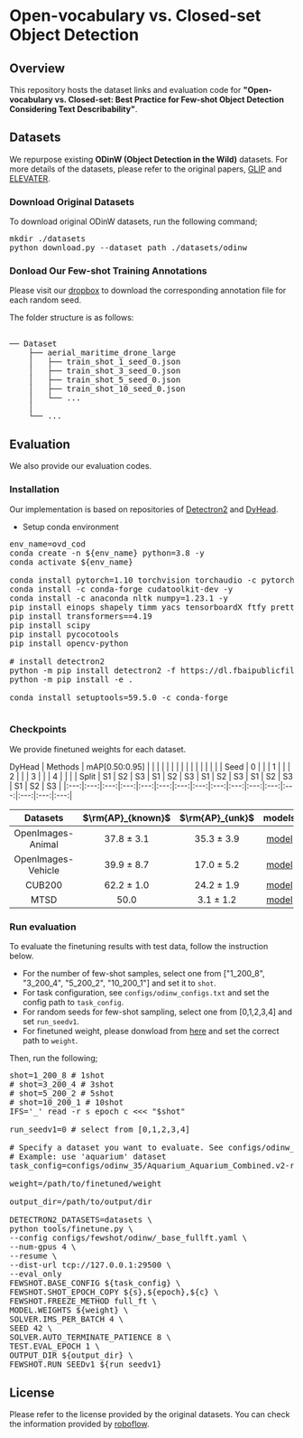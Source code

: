 # Open-vocabulary vs. Closed-set Object Detection


## Overview
This repository hosts the dataset links and evaluation code for **"Open-vocabulary vs. Closed-set: Best Practice for Few-shot Object Detection Considering Text Describability"**. 

## Datasets
We repurpose existing **ODinW (Object Detection in the Wild)** datasets. 
For more details of the datasets, please refer to the original papers, [GLIP](https://arxiv.org/abs/2112.03857) and [ELEVATER](https://arxiv.org/abs/2204.08790). 


### Download Original Datasets
To download original ODinW datasets, run the following command; 

<pre>
mkdir ./datasets
python download.py --dataset_path ./datasets/odinw
</pre>


### Donload Our Few-shot Training Annotations 

Please visit our [dropbox](https://www.dropbox.com/scl/fo/18rdkaxwvvc4xw584hx9c/AN5dHc-3k9etlbtX9eMpgYc?rlkey=ryfnxyfzch1fmc5ms501sadbu&st=hox2q01i&dl=0) to download the corresponding annotation file for each random seed.
                           
The folder structure is as follows:

<pre>

── Dataset
    ├── aerial_maritime_drone_large
    │   ├── train_shot_1_seed_0.json
    │   ├── train_shot_3_seed_0.json
    │   ├── train_shot_5_seed_0.json
    │   ├── train_shot_10_seed_0.json
    │   └── ...
    │
    └── ...
</pre>


<!-- Then, put the files under ```datasets/odinw/fewshot_annotation_v1``` such as;
<pre>
── datasets
    └── odinw
        └── fewshot_annotation_v1
            ├── aerial_maritime_drone_large
            │   ├── train_shot_1_seed_0.json
            │   ├── train_shot_3_seed_0.json
            │   ├── train_shot_5_seed_0.json
            │   ├── train_shot_10_seed_0.json
            │   └── ...
            ├── aquarium
            └── ...
</pre> -->


## Evaluation

<!-- The evaluation code will be made available soon. -->
We also provide our evaluation codes. 

### Installation

Our implementation is based on repositories of [Detectron2](https://github.com/facebookresearch/detectron2) and [DyHead](https://github.com/microsoft/DynamicHead).  

- Setup conda environment

<pre>
env_name=ovd_cod
conda create -n ${env_name} python=3.8 -y
conda activate ${env_name}

conda install pytorch=1.10 torchvision torchaudio -c pytorch -y 
conda install -c conda-forge cudatoolkit-dev -y
conda install -c anaconda nltk numpy=1.23.1 -y
pip install einops shapely timm yacs tensorboardX ftfy prettytable pymongo
pip install transformers==4.19
pip install scipy
pip install pycocotools
pip install opencv-python

# install detectron2
python -m pip install detectron2 -f https://dl.fbaipublicfiles.com/detectron2/wheels/cu111/torch1.10/index.html
python -m pip install -e .

conda install setuptools=59.5.0 -c conda-forge

</pre>


### Checkpoints
We provide finetuned weights for each dataset.

DyHead
| Methods | mAP[0.50:0.95] | | | | | | | | | | | | | | |
| Seed | 0 | | | 1 | | | 2 | | | 3 | | | 4 | | |
| Split | S1 | S2 | S3 | S1 | S2 | S3 | S1 | S2 | S3 | S1 | S2 | S3 | S1 | S2 | S3 |
|:---:|:---:|:---:|:---:|:---:|:---:|:---:|:---:|:---:|:---:|:---:|:---:|:---:|:---:|:---:|:---:|
<!-- | DyHead-Fullft | 10.0 | 10.0 | 10.0 | 10.0 | 10.0 | 10.0 | 10.0 | 10.0 | 10.0 | 10.0 | 10.0 | 10.0 | 10.0 | 10.0 | 10.0 |
| DyHead-TFA | 10.0 | 10.0 | 10.0 | 10.0 | 10.0 | 10.0 | 10.0 | 10.0 | 10.0 | 10.0 | 10.0 | 10.0 | 10.0 | 10.0 | 10.0 | -->
<!-- | OpenImages-Animal  | 37.8 $\pm$ 3.1 | 35.3 $\pm$ 3.9 | [model](https://www.dropbox.com/sh/ciw4dhy4dpcqptb/AAD5dpwKMRU06GwCcHO3SVEZa/models/OpenImages/animal/frcnn?dl=0&subfolder_nav_tracking=1) | [cfg](configs/OpenImages/animal)  |
| OpenImages-Vehicle | 39.9 $\pm$ 8.7 | 17.0 $\pm$ 5.2 | [model](https://www.dropbox.com/sh/ciw4dhy4dpcqptb/AAB1-VcW0567GAGU8RwG05pva/models/OpenImages/vehicle/frcnn?dl=0&subfolder_nav_tracking=1) | [cfg](configs/OpenImages/vehicle) |
| CUB200             | 62.2 $\pm$ 1.0 | 24.2 $\pm$ 1.9 | [model](https://www.dropbox.com/sh/ciw4dhy4dpcqptb/AABKvWYF0V2a2DFXc57OWfMYa/models/CUB200/frcnn?dl=0&subfolder_nav_tracking=1) | [cfg](configs/CUB200/random)      |
| MTSD               | 50.0           |  3.1 $\pm$ 1.2 | [model](https://www.dropbox.com/sh/ciw4dhy4dpcqptb/AABwl_apMjIzcppW0GcZLzqna/models/MTSD/frcnn?dl=0&subfolder_nav_tracking=1) | [cfg](configs/MTSD/spclust)       | -->


| Datasets | $\rm{AP}_{known}$ | $\rm{AP}_{unk}$ | models | config |
|:---:|:---:|:---:|:---:|:---:|
| OpenImages-Animal  | 37.8 $\pm$ 3.1 | 35.3 $\pm$ 3.9 | [model](https://www.dropbox.com/sh/ciw4dhy4dpcqptb/AAD5dpwKMRU06GwCcHO3SVEZa/models/OpenImages/animal/frcnn?dl=0&subfolder_nav_tracking=1) | [cfg](configs/OpenImages/animal)  |
| OpenImages-Vehicle | 39.9 $\pm$ 8.7 | 17.0 $\pm$ 5.2 | [model](https://www.dropbox.com/sh/ciw4dhy4dpcqptb/AAB1-VcW0567GAGU8RwG05pva/models/OpenImages/vehicle/frcnn?dl=0&subfolder_nav_tracking=1) | [cfg](configs/OpenImages/vehicle) |
| CUB200             | 62.2 $\pm$ 1.0 | 24.2 $\pm$ 1.9 | [model](https://www.dropbox.com/sh/ciw4dhy4dpcqptb/AABKvWYF0V2a2DFXc57OWfMYa/models/CUB200/frcnn?dl=0&subfolder_nav_tracking=1) | [cfg](configs/CUB200/random)      |
| MTSD               | 50.0           |  3.1 $\pm$ 1.2 | [model](https://www.dropbox.com/sh/ciw4dhy4dpcqptb/AABwl_apMjIzcppW0GcZLzqna/models/MTSD/frcnn?dl=0&subfolder_nav_tracking=1) | [cfg](configs/MTSD/spclust)       |


### Run evaluation
To evaluate the finetuning results with test data, follow the instruction below.

- For the number of few-shot samples, select one from ["1_200_8", "3_200_4", "5_200_2", "10_200_1"] and set it to ```shot```.
- For task configuration, see ```configs/odinw_configs.txt``` and set the config path to ```task_config```.
- For random seeds for few-shot sampling, select one from [0,1,2,3,4] and set ```run_seedv1```.
- For finetuned weight, please donwload from [here]() and set the correct path to ```weight```.

Then, run the following;
<pre>
shot=1_200_8 # 1shot
# shot=3_200_4 # 3shot
# shot=5_200_2 # 5shot
# shot=10_200_1 # 10shot
IFS='_' read -r s epoch c <<< "$shot"

run_seedv1=0 # select from [0,1,2,3,4]

# Specify a dataset you want to evaluate. See configs/odinw_configs.txt.
# Example: use 'aquarium' dataset
task_config=configs/odinw_35/Aquarium_Aquarium_Combined.v2-raw-1024.coco.yaml

weight=/path/to/finetuned/weight

output_dir=/path/to/output/dir

DETECTRON2_DATASETS=datasets \
python tools/finetune.py \
--config configs/fewshot/odinw/_base_fullft.yaml \
--num-gpus 4 \
--resume \
--dist-url tcp://127.0.0.1:29500 \
--eval_only
FEWSHOT.BASE_CONFIG ${task_config} \
FEWSHOT.SHOT_EPOCH_COPY ${s},${epoch},${c} \
FEWSHOT.FREEZE_METHOD full_ft \
MODEL.WEIGHTS ${weight} \
SOLVER.IMS_PER_BATCH 4 \
SEED 42 \
SOLVER.AUTO_TERMINATE_PATIENCE 8 \
TEST.EVAL_EPOCH 1 \
OUTPUT_DIR ${output_dir} \
FEWSHOT.RUN_SEEDv1 ${run_seedv1}
</pre>


## License
Please refer to the license provided by the original datasets. You can check the information provided by [roboflow](https://public.roboflow.com/object-detection).